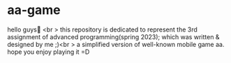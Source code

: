 # aa-game
hello guys👋 <br \>
this repository is dedicated to represent the 3rd assignment of advanced programming(spring 2023); which was written & designed by me ;)<br \>
a simplified version of well-known mobile game aa. hope you enjoy playing it =D
